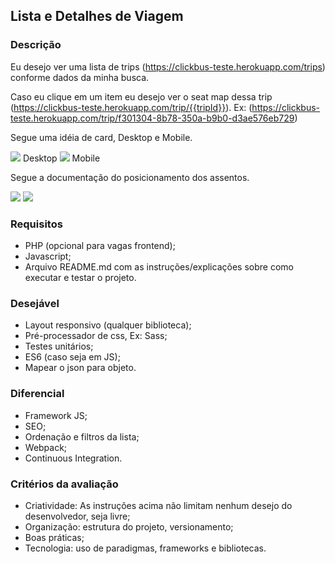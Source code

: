 ## Lista e Detalhes de Viagem

### Descrição

Eu desejo ver uma lista de trips (https://clickbus-teste.herokuapp.com/trips) conforme dados da minha busca.

Caso eu clique em um item eu desejo ver o seat map dessa trip (https://clickbus-teste.herokuapp.com/trip/{{tripId}}). Ex: (https://clickbus-teste.herokuapp.com/trip/f301304-8b78-350a-b9b0-d3ae576eb729)

Segue uma idéia de card, Desktop e Mobile.

<img src="https://user-images.githubusercontent.com/9574266/50453177-f166d900-0925-11e9-802d-862b0274ff58.png">
Desktop

<img src="https://user-images.githubusercontent.com/9574266/50453229-4acf0800-0926-11e9-9dac-4fc6e97b8364.png">
Mobile

Segue a documentação do posicionamento dos assentos.

<img src="https://user-images.githubusercontent.com/9574266/50453235-54f10680-0926-11e9-9de7-254b00cfe010.png">
<img src="https://user-images.githubusercontent.com/9574266/50453245-65a17c80-0926-11e9-9c41-a17d0ec9f5f8.png">

### Requisitos

- PHP (opcional para vagas frontend);
- Javascript;
- Arquivo README.md com as instruções/explicações sobre como executar e testar o projeto.

### Desejável

- Layout responsivo (qualquer biblioteca);
- Pré-processador de css, Ex: Sass;
- Testes unitários;
- ES6 (caso seja em JS);
- Mapear o json para objeto.

### Diferencial

- Framework JS;
- SEO;
- Ordenação e filtros da lista;
- Webpack;
- Continuous Integration.

### Critérios da avaliação

- Criatividade: As instruções acima não limitam nenhum desejo do desenvolvedor, seja livre;
- Organização: estrutura do projeto, versionamento;
- Boas práticas;
- Tecnologia: uso de paradigmas, frameworks e bibliotecas.
